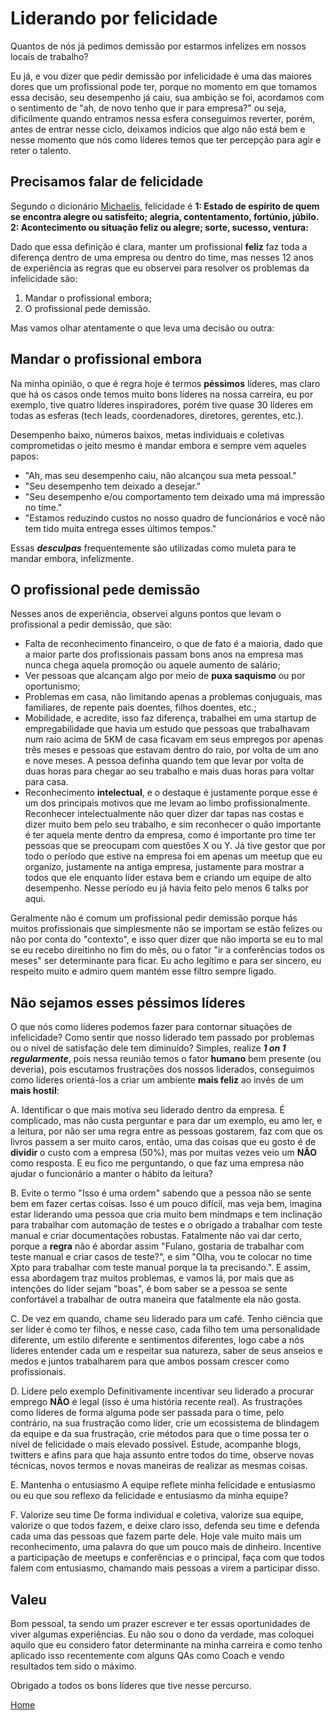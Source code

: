 # Liderando por felicidade

Quantos de nós já pedimos demissão por estarmos infelizes em nossos locais de trabalho?

Eu já, e vou dizer que pedir demissão por infelicidade é uma das maiores dores que um profissional pode ter, porque no momento em que tomamos essa decisão, seu desempenho já caiu, sua ambição se foi, acordamos com o sentimento de "ah, de novo tenho que ir para empresa?" ou seja, dificilmente quando entramos nessa esfera conseguimos reverter, porém, antes de entrar nesse ciclo, deixamos indícios que algo não está bem e nesse momento que nós como líderes temos que ter percepção para agir e reter o talento.

## Precisamos falar de felicidade

Segundo o dicionário [Michaelis](http://michaelis.uol.com.br/busca?id=wOXv), felicidade é **1: Estado de espírito de quem se encontra alegre ou satisfeito; alegria, contentamento, fortúnio, júbilo. 2: Acontecimento ou situação feliz ou alegre; sorte, sucesso, ventura:** 

Dado que essa definição é clara, manter um profissional **feliz** faz toda a diferença dentro de uma empresa ou dentro do time, mas nesses 12 anos de experiência as regras que eu observei para resolver os problemas da infelicidade são: 

1. Mandar o profissional embora;
2. O profissional pede demissão.

Mas vamos olhar atentamente o que leva uma decisão ou outra: 

## Mandar o profissional embora

Na minha opinião, o que é regra hoje é termos **péssimos** líderes, mas claro que há os casos onde temos muito bons líderes na nossa carreira, eu por exemplo, tive quatro líderes inspiradores, porém tive quase 30 líderes em todas as esferas (tech leads, coordenadores, diretores, gerentes, etc.).

Desempenho baixo, números baixos, metas individuais e coletivas comprometidas o jeito mesmo é mandar embora e sempre vem aqueles papos:
- "Ah, mas seu desempenho caiu, não alcançou sua meta pessoal."
- "Seu desempenho tem deixado a desejar." 
- "Seu desempenho e/ou comportamento tem deixado uma má impressão no time."
- "Estamos reduzindo custos no nosso quadro de funcionários e você não tem tido muita entrega esses últimos tempos." 

Essas ***desculpas*** frequentemente são utilizadas como muleta para te mandar embora, infelizmente.

## O profissional pede demissão

Nesses anos de experiência, observei alguns pontos que levam o profissional a pedir demissão, que são: 

- Falta de reconhecimento financeiro, o que de fato é a maioria, dado que a maior parte dos profissionais passam bons anos na empresa mas nunca chega aquela promoção ou aquele aumento de salário;
- Ver pessoas que alcançam algo por meio de **puxa saquismo** ou por oportunismo;
- Problemas em casa, não limitando apenas a problemas conjuguais, mas familiares, de repente pais doentes, filhos doentes, etc.;
- Mobilidade, e acredite, isso faz diferença, trabalhei em uma startup de empregabilidade que havia um estudo que pessoas que trabalhavam num raio acima de 5KM de casa ficavam em seus empregos por apenas três meses e pessoas que estavam dentro do raio, por volta de um ano e nove meses. A pessoa definha quando tem que levar por volta de duas horas para chegar ao seu trabalho e mais duas horas para voltar para casa.
- Reconhecimento **intelectual**, e o destaque é justamente porque esse é um dos principais motivos que me levam ao limbo profissionalmente. Reconhecer intelectualmente não quer dizer dar tapas nas costas e dizer muito bem pelo seu trabalho, e sim reconhecer o quão importante é ter aquela mente dentro da empresa, como é importante pro time ter pessoas que se preocupam com questões X ou Y. Já tive gestor que por todo o período que estive na empresa foi em apenas um meetup que eu organizo, justamente na antiga empresa, justamente para mostrar a todos que ele enquanto líder estava bem e criando um equipe de alto desempenho. Nesse período eu já havia feito pelo menos 6 talks por aqui.

Geralmente não é comum um profissional pedir demissão porque hás muitos profissionais que simplesmente não se importam se estão felizes ou não por conta do "contexto", e isso quer dizer que não importa se eu to mal se eu recebo direitinho no fim do mês, ou o fator "ir a conferências todos os meses" ser determinante para ficar. Eu acho legítimo e para ser sincero, eu respeito muito e admiro quem mantém esse filtro sempre ligado. 

## Não sejamos esses péssimos líderes

O que nós como líderes podemos fazer para contornar situações de infelicidade? Como sentir que nosso liderado tem passado por problemas ou o nível de satisfação dele tem diminuído? Simples, realize ***1 on 1 regularmente***, pois nessa reunião temos o fator **humano** bem presente (ou deveria), pois escutamos frustrações dos nossos liderados, conseguimos como líderes orientá-los a criar um ambiente **mais feliz** ao invés de um **mais hostil**: 

A. Identificar o que mais motiva seu liderado dentro da empresa.
   É complicado, mas não custa perguntar e para dar um exemplo, eu amo ler, e a leitura, por não ser uma regra entre as pessoas gostarem, faz com que os livros passem a ser muito caros, então, uma das coisas que eu gosto é de **dividir** o custo com a empresa (50%), mas por muitas vezes veio um **NÃO** como resposta. E eu fico me perguntando, o que faz uma empresa não ajudar o funcionário a manter o hábito da leitura? 
   
B. Evite o termo "Isso é uma ordem" sabendo que a pessoa não se sente bem em fazer certas coisas.
   Isso é um pouco difícil, mas veja bem, imagina estar liderando uma pessoa que cria muito bem mindmaps e tem inclinação para trabalhar com automação de testes e o obrigado a trabalhar com teste manual e criar documentações robustas. Fatalmente não vai dar certo, porque a **regra** não é abordar assim "Fulano, gostaria de trabalhar com teste manual e criar casos de teste?", e sim "Olha, vou te colocar no time Xpto para trabalhar com teste manual porque la ta precisando.". E assim, essa abordagem traz muitos problemas, e vamos lá, por mais que as intenções do líder sejam "boas", é bom saber se a pessoa se sente confortável a trabalhar de outra maneira que fatalmente ela não gosta.

C. De vez em quando, chame seu liderado para um café.
    Tenho ciência que ser líder é como ter filhos, e nesse caso, cada filho tem uma personalidade diferente, um estilo diferente e sentimentos diferentes, logo cabe a nós líderes entender cada um e respeitar sua natureza, saber de seus anseios e medos e juntos trabalharem para que ambos possam crescer como profissionais.

D. Lidere pelo exemplo
    Definitivamente incentivar seu liderado a procurar emprego **NÃO** é legal (isso é uma história recente real). 
    As frustrações como líderes de forma alguma pode ser passada para o time, pelo contrário, na sua frustração como líder, crie um ecossistema de blindagem da equipe e da sua frustração, crie métodos para que o time possa ter o nível de felicidade o mais elevado possível.
    Estude, acompanhe blogs, twitters e afins para que haja assunto entre todos do time, observe novas técnicas, novos termos e novas maneiras de realizar as mesmas coisas.

E. Mantenha o entusiasmo
    A equipe reflete minha felicidade e entusiasmo ou eu que sou reflexo da felicidade e entusiasmo da minha equipe?

F. Valorize seu time
    De forma individual e coletiva, valorize sua equipe, valorize o que todos fazem, e deixe claro isso, defenda seu time e defenda cada uma das pessoas que fazem parte dele. Hoje vale muito mais um reconhecimento, uma palavra do que um pouco mais de dinheiro. Incentive a participação de meetups e conferências e o principal, faça com que todos falem com entusiasmo, chamando mais pessoas a virem a participar disso.

## Valeu

Bom pessoal, ta sendo um prazer escrever e ter essas oportunidades de viver algumas experiências. Eu não sou o dono da verdade, mas coloquei aquilo que eu considero fator determinante na minha carreira e como tenho aplicado isso recentemente com alguns QAs como Coach e vendo resultados tem sido o máximo.

Obrigado a todos os bons líderes que tive nesse percurso.

[Home](https://github.com/thiagomarquessp/1-on-1-melhorando-qas)